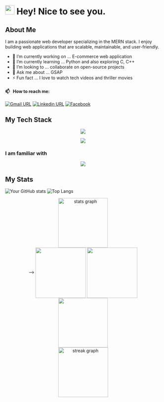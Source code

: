 
<h1>
  <img src="https://emojis.slackmojis.com/emojis/images/1531849430/4246/blob-sunglasses.gif?1531849430" width="30"/> Hey! Nice to see you.
</h1>

## About Me

I am a passionate web developer specializing in the MERN stack. I enjoy building web applications that are scalable, maintainable, and user-friendly. 

- 🔭 I’m currently working on ... E-commerce web application
- 🌱 I’m currently learning ... Python and also exploring C, C++
- 👯 I’m looking to ... collaborate on open-source projects
- 💬 Ask me about ... GSAP
- ⚡ Fun fact ... I love to watch tech videos and thriller movies

#### 📫 &nbsp; How to reach me:
[![Gmail URL](https://img.shields.io/badge/social--badge?style=social&label=email&logo=gmail&logoSize=30)](mailto:developernihar@gmail.com)
[![Linkedin URL](https://img.shields.io/badge/social--badge?style=social&label=linkedin&logo=linkedin&logoSize=30)](https://www.linkedin.com/in/developer-nihar/)
[![Facebook](https://img.shields.io/badge/social--badge?style=social&label=Facebook&logo=facebook&logoSize=30)](https://www.facebook.com/niharmondal.01/)



## My Tech Stack
<p align="center">
  <a href="https://skillicons.dev">
    <img src="https://skillicons.dev/icons?i=html,css,tailwind,bootstrap,js,ts,react,nextjs,redux," />
  </a>
</p>
<p align="center">
  <a href="https://skillicons.dev">
    <img src="https://skillicons.dev/icons?i=firebase,nodejs,express,prisma,mongodb,postgres" />
  </a>
</p>

### I am familiar with
<p align="center">
  <a href="https://skillicons.dev">
    <img src="https://skillicons.dev/icons?i=py,c,cpp,graphql" />
  </a>
</p>

## My Stats

![Your GitHub stats](https://github-readme-stats.vercel.app/api?username=NiharMondal&show_icons=true&theme=radical)
![Top Langs](https://github-readme-stats.vercel.app/api/top-langs/?username=NiharMondal&layout=compact&theme=radical)
<div align="center">
<img src="https://github-readme-stats.vercel.app/api?username=NiharMondal&hide_title=false&hide_rank=false&show_icons=true&include_all_commits=true&count_private=true&disable_animations=false&theme=dark&locale=en&hide_border=true&order=1&border_radius=0" height="160em" alt="stats graph"  /> 
  <br> -->
  <img align="center" src="http://github-profile-summary-cards.vercel.app/api/cards/most-commit-language?username=NiharMondal&theme=dark" height="163em" />
  <img align="center" src="http://github-profile-summary-cards.vercel.app/api/cards/repos-per-language?username=NiharMondal&theme=dark" height="163em" /> 
  <br>
  <img align="center" src="http://github-profile-summary-cards.vercel.app/api/cards/profile-details?username=NiharMondal&theme=dark" height="160em" /> 
  <br>
  <img src="https://streak-stats.demolab.com?user=NiharMondal&locale=en&mode=daily&theme=dark&hide_border=true&border_radius=0&order=3" height="161em" alt="streak graph"  />
</div>
